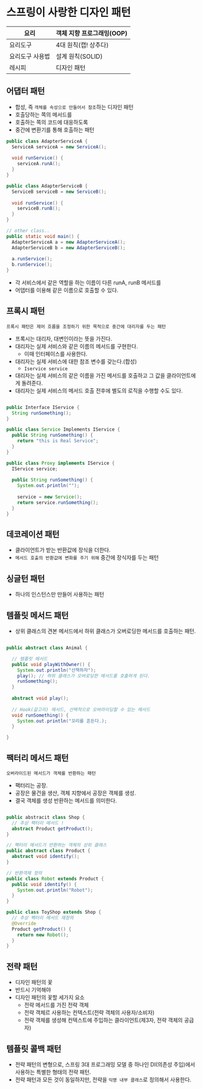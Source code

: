   # 스프링이 사랑한 디자인 패턴
  
| 요리 	| 객체 지향 프로그래밍(OOP) 	|
|---	|---	|
| 요리도구 	| 4대 원칙(캡! 상추다) 	| 
| 요리도구 사용법 	| 설계 원칙(SOLID) 	|
| 레시피 	| 디자인 패턴 	|

## 어댑터 패턴
- 합성, 즉 `객체를 속성으로 만들어서 참조`하는 디자인 패턴
- 호출당하는 쪽의 메서드를
- 호출하는 쪽의 코드에 대응하도록
- 중간에 변환기를 통해 호출하는 패턴


``` java
public class AdapterServiceA {
  ServiceA serviceA = new ServiceA();
  
  void runService() {
    serviceA.runA();
  }
}

public class AdapterServiceB {
  ServiceB serviceB = new ServiceB();
  
  void runService() {
    serviceB.runB();
  }
}

// other class..
public static void main() {
  AdapterServiceA a = new AdapterServiceA();
  AdapterServiceB b = new AdapterServiceB();
  
  a.runService();
  b.runService();
}

```

- 각 서비스에서 같은 역할을 하는 이름이 다른 runA, runB 메서드를
- 어뎁터를 이용해 같은 이름으로 호출할 수 있다.

## 프록시 패턴

`프록시 패턴은 제어 흐름을 조정하기 위한 목적으로 중간에 대리자를 두는 패턴`

- 프록시는 대리자, 대변인이라는 뜻을 가진다.
- 대리자는 실제 서비스와 같은 이름의 메서드를 구현한다.
  - 이때 인터페이스를 사용한다.
- 대리자는 실제 서비스에 대한 참조 변수를 갖는다.(합성)
  - `Iservice service`
- 대리자는 실제 서비스의 같은 이름을 가진 메서드를 호출하고 그 값을 클라이언트에게 돌려준다.
- 대리자는 실제 서비스의 메서드 호출 전후에 별도의 로직을 수행할 수도 있다.

``` java

public Interface IService {
  String runSomething();
}

public class Service Implements IService {
  public String runSomething() {
    return "this is Real Service";
  }
}

public class Proxy implements IService {
  IService service;
  
  public String runSomething() {
    System.out.println("");
    
    service = new Service();
    return service.runSomething();
  }
}
```
## 데코레이션 패턴
- 클라이언트가 받는 반환값에 장식을 더한다.
- `메서드 호출의 반환값에 변화를 주기 위해` 중간에 장식자를 두는 패턴

## 싱글턴 패턴
- 하나의 인스턴스만 만들어 사용하는 패턴

## 템플릿 메서드 패턴
- 상위 클래스의 견본 메서드에서 하위 클래스가 오버로딩한 메서드를 호출하는 패턴.

``` java

public abstract class Animal {

  // 템플릿 메서드
  public void playWithOwner() {
    System.out.println("산책하자");
    play(); // 하위 클래스가 오버로딩한 메서드를 호출하게 된다.
    runSomething();
  }
  
  abstract void play();
  
  // Hook(갈고리) 메서드, 선택적으로 오버라이딩할 수 있는 메서드
  void runSomething() {
    System.out.println("꼬리를 흔든다.);
  }

}

```

## 팩터리 메서드 패턴

`오버라이드된 메서드가 객체를 반환하는 패턴`

- 팩터리는 공장.
- 공장은 물건을 생산, 객체 지향에서 공장은 객체를 생성.
- 결국 객체를 생성 반환하는 메서드를 의미한다.

``` java

public abstracit class Shop {
  // 추상 팩터리 메서드 !
  abstract Product getProduct();
}

// 팩터리 메서드가 반환하는 객체의 상위 클래스
public abstract class Product {
  abstract void identify();
}

// 반환객체 정의
public class Robot extends Product {
  public void identify() {
    System.out.println("Robot");
  }
}

public class ToyShop extends Shop {
  // 추상 팩터리 메서드 재정의
  @Override
  Product getProduct() {
    return new Robot();
  }
}

```

## 전략 패턴
- 디자인 패턴의 꽃
- 반드시 기억해야 
- 디자인 패턴의 꽃할 세가지 요소
  - 전략 메서드를 가진 전략 객체
  - 전략 객체르 사용하는 컨텍스트(전략 객체의 사용자/소비자)
  - 전략 객체를 생성해 컨텍스트에 주입하는 클라이언트(제3자, 전략 객체의 공급자)

## 템플릿 콜백 패턴
- 전략 패턴의 변형으로, 스프링 3대 프로그래밍 모델 중 하나인 DI(의존성 주입)에서 사용하는 특별한 형태의 전략 패턴.
- 전략 패턴과 모든 것이 동일하지만, 전략을 `익명 내부 클래스`로 정의해서 사용한다.
